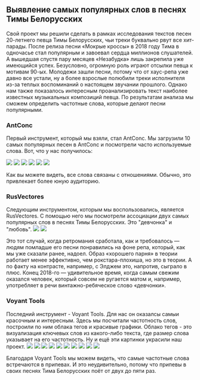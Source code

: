 ## Выявление самых популярных слов в песнях Тимы Белорусских

Свой проект мы решили сделать в рамках исследования текстов песен 20-летнего певца Тимы Белорусских, чьи треки буквально рвут все хит-парады. После релиза песни «Мокрые кроссы» в 2018 году Тима в одночасье стал популярным и завоевал сердца миллионов слушателей. А вышедшая спустя пару месяцев «Незабудка» лишь закрепила уже имеющийся успех. Безусловно, огромную роль играют отсылки певца к мотивам 90-ых. Молодежи зашли песни, потому что от хаус-репа уже давно все устали, ну а более взрослые полюбили треки исполнителя из-за теплых воспоминаний о настоящем звучании прошлого. Однако нам также показалось интересным проанализировать текст наиболее известных музыкальных композиций певца. По результатам анализа мы сможем определить частотные слова, которые делают песни популярными.

### AntConc
 Первый инструмент, который мы взяли, стал AntConc. Мы загрузили 10 самых популярных песен в AntConc и посмотрели часто используемые слова. Вот, что у нас получилось:
 
 ![](ключ.jpg)
![](девчонки.jpg)
![](любовь.jpg)
![](мы.jpg)
![](наш.jpg)
![](тобой.jpg)
 
Как вы можете видеть, все слова связаны с отношениями. Обычно, это привлекает более юную аудиторию.
 

### RusVectores

Следующим инструментом, которым мы воспользовались, является RusVectores. С помощью него мы посмотрели ассоциации двух самых популярных слов в песнях Тимы Белорусских. Это "девчонка" и "любовь". 
![](RusVectores.jpg)
![](RusVectores1.jpg)

Это тот случай, когда ретромания сработала, как и требовалось — людям помладше его песни понравились на фоне репа, который, как мы уже сказали ранее, надоел. Образ «хорошего парня» в теории работает менее эффективно, чем рокстара-плохиша, но это в теории. А по факту на контрасте, например, с Элджем это, напротив, сыграло в плюс. Конец 2018-го — удивительное время, когда самым свежим оказался человек, который совсем не ругается матом и, например, употребляет в речи винтажно-ребяческое слово «девчонки».

### Voyant Tools

Последний инструмент - Voyant Tools. Для нас он оказалсы самыи красочным и интересным. Здесь мы посчитали частотность слов, построили по ним облака тегов и красивые графики. Облако тегов - это визуализация ключевых слов из какого-либо текста, где размер слова указывает на его частотность. Ну и ещё эти картинки украсили наш проект.
![](кроссы.jpg)
![](бабл.jpg)
![](витамин.jpg)
![](искры.jpg)
![](я.jpg)
![](назад.jpg)
![](поезда.jpg)
![](привычка.jpg)
![](руферы.jpg)
![](незабудка.jpg)

Благодаря Voyant Tools мы можем видеть, что самые частотные слова встречаются в припевах. И это неудивительно, потому что припевы в своих песнях Тима Белорусских поёт от двух до пяти раз. 









